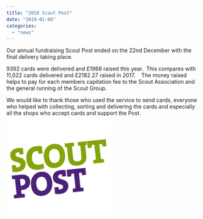 ```yaml
---
title: "2018 Scout Post"
date: "2019-01-08"
categories: 
  - "news"
---
```


Our annual fundraising Scout Post ended on the 22nd December with the final delivery taking place.

9392 cards were delivered and £1968 raised this year.  This compares with 11,022 cards delivered and £2182.27 raised in 2017.    The money raised helps to pay for each members capitation fee to the Scout Association and the general running of the Scout Group.

We would like to thank those who used the service to send cards, everyone who helped with collecting, sorting and delivering the cards and especially all the shops who accept cards and support the Post.

![Image result for Scout Post](images/ScoutPost.png)
